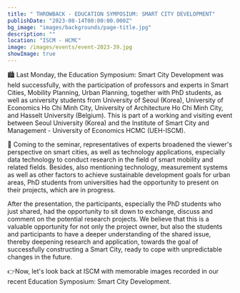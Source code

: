 ```yaml
---
title: " THROWBACK - EDUCATION SYMPOSIUM: SMART CITY DEVELOPMENT"
publishDate: "2023-08-14T00:00:00.000Z"
bg_image: "images/backgrounds/page-title.jpg"
description: "" 
location: "ISCM - HCMC"
image: /images/events/event-2023-39.jpg
showImage: true
---
```

🏙️ Last Monday, the Education Symposium: Smart City Development was held successfully, with the participation of professors and experts in Smart Cities, Mobility Planning, Urban Planning, together with PhD students, as well as university students from University of Seoul (Korea), University of Economics Ho Chi Minh City, University of Architecture Ho Chi Minh City, and Hasselt University (Belgium). This is part of a working and visiting event between Seoul University (Korea) and the Institute of Smart City and Management - University of Economics HCMC (UEH-ISCM).

🚙 Coming to the seminar, representatives of experts broadened the viewer's perspective on smart cities, as well as technology applications, especially data technology to conduct research in the field of smart mobility and related fields. Besides, also mentioning technology, measurement systems as well as other factors to achieve sustainable development goals for urban areas, PhD students from universities had the opportunity to present on their projects, which are in progress.

After the presentation, the participants, especially the PhD students who just shared, had the opportunity to sit down to exchange, discuss and comment on the potential research projects. We believe that this is a valuable opportunity for not only the project owner, but also the students and participants to have a deeper understanding of the shared issue, thereby deepening research and application, towards the goal of successfully constructing a Smart City, ready to cope with unpredictable changes in the future.

👉Now, let's look back at ISCM with memorable images recorded in our recent Education Symposium: Smart City Development.